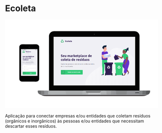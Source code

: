 # Ecoleta
<p align="center" >
    <img alt="Screenshot" title="" src="screenshot.png" width="512" />
</p>

Aplicação para conectar empresas e/ou entidades que coletam resíduos (orgânicos e inorgânicos) às pessoas e/ou entidades que necessitam descartar esses resíduos.